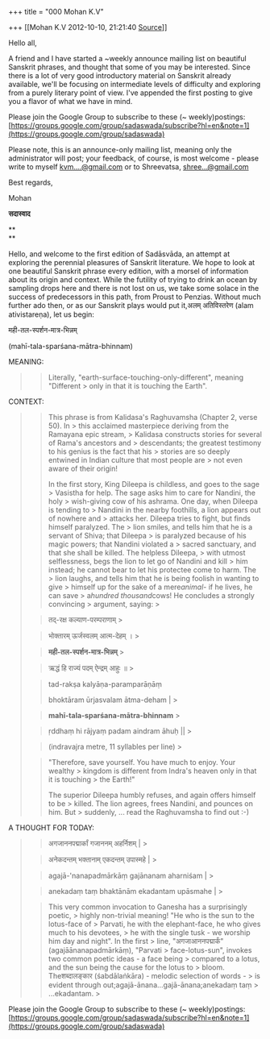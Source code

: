 +++
title = "000 Mohan K.V"

+++
[[Mohan K.V	2012-10-10, 21:21:40 [Source](https://groups.google.com/g/samskrita/c/edk366qxurM)]]



Hello all,

  

A friend and I have started a \~weekly announce mailing list on beautiful Sanskrit phrases, and thought that some of you may be interested. Since there is a lot of very good introductory material on Sanskrit already available, we'll be focusing on intermediate levels of difficulty and exploring from a purely literary point of view. I've appended the first posting to give you a flavor of what we have in mind.

  

Please join the Google Group to subscribe to these (\~ weekly)postings:[https://groups.google.com/group/sadaswada/subscribe?hl=en&note=1](https://groups.google.com/group/sadaswada)

  

Please note, this is an announce-only mailing list, meaning only the administrator will post; your feedback, of course, is most welcome - please write to myself [kvm....@gmail.com]() or to Shreevatsa, [shree...@gmail.com]()

  

Best regards,

Mohan

  

**सदास्वाद**

**  
**

Hello, and welcome to the first edition of Sadāsvāda, an attempt at exploring the perennial pleasures of Sanskrit literature. We hope to look at one beautiful Sanskrit phrase every edition, with a morsel of information about its origin and context. While the futility of trying to drink an ocean by sampling drops here and there is not lost on us, we take some solace in the success of predecessors in this path, from Proust to Penzias. Without much further ado then, or as our Sanskrit plays would put it,अलम् अतिविस्तरेण (alam ativistareṇa), let us begin:

  

मही-तल-स्पर्शन-मात्र-भिन्नम्

(mahī-tala-sparśana-mātra-bhinnam)

  

MEANING:

> 
> > Literally, "earth-surface-touching-only-different", meaning "Different > only in that it is touching the Earth".
> > 

  

CONTEXT:

> 
> > This phrase is from Kalidasa's Raghuvamsha (Chapter 2, verse 50). In > this acclaimed masterpiece deriving from the Ramayana epic stream, > Kalidasa constructs stories for several of Rama's ancestors and > descendants; the greatest testimony to his genius is the fact that his > stories are so deeply entwined in Indian culture that most people are > not even aware of their origin!
> > 
> > 
> >   
> > 
> > 
> > In the first story, King Dileepa is childless, and goes to the sage > Vasistha for help. The sage asks him to care for Nandini, the holy > wish-giving cow of his ashrama. One day, when Dileepa is tending to > Nandini in the nearby foothills, a lion appears out of nowhere and > attacks her. Dileepa tries to fight, but finds himself paralyzed. The > lion smiles, and tells him that he is a servant of Shiva; that Dileepa > is paralyzed because of his magic powers; that Nandini violated a > sacred sanctuary, and that she shall be killed. The helpless Dileepa, > with utmost selflessness, begs the lion to let go of Nandini and kill > him instead; he cannot bear to let his protectee come to harm. The > lion laughs, and tells him that he is being foolish in wanting to give > himself up for the sake of a mere*animal*- if he lives, he can save > a*hundred thousand*cows! He concludes a strongly convincing > argument, saying: >
> 
> > 
> >   
> > 
> > 
> > 
> > तद्-रक्ष कल्याण-परम्पराणाम् >
> 
> > 
> > भोक्तारम् ऊर्जस्वलम् आत्म-देहम् । >
> 
> > 
> > 
> > 
> > **मही-तल-स्पर्शन-मात्र-भिन्नम्** >
> 
> > 
> > ऋद्धं हि राज्यं पदम् ऐन्द्रम् आहुः ॥ >
> 
> > 
> > 
> >   
> > 
> > 
> > 
> > tad-rakṣa kalyāṇa-paramparāṇāṃ
> > 
> > 
> > bhoktāram ūrjasvalam ātma-deham \| >
> 
> > 
> > 
> > 
> > **mahī-tala-sparśana-mātra-bhinnam** >
> 
> > ṛddhaṃ hi rājyaṃ padam aindram āhuḥ \|\| >
> 
> > 
> >   
> > 
> > 
> > (indravajra metre, 11 syllables per line) >
> 
> > 
> >   
> > 
> > 
> > "Therefore, save yourself. You have much to enjoy. Your wealthy > kingdom is different from Indra's heaven only in that it is touching > the Earth!"
> > 
> > 
> >   
> > 
> > 
> > The superior Dileepa humbly refuses, and again offers himself to be > killed. The lion agrees, frees Nandini, and pounces on him. But > suddenly, ... read the Raghuvamsha to find out :-)
> > 

  

A THOUGHT FOR TODAY:

  

> 
> > 
> > अगजाननपद्मार्कां गजाननम् अहर्निशम् \| >
> 
> > 
> > 
> > 
> > अनेकदन्तम् भक्तानाम् एकदन्तम् उपास्महे \| >
> 
> > 
> > 
> >   
> > 
> > 
> > 
> > 
> > agajā-'nanapadmārkāṃ gajānanam aharniśam \| >
> 
> > 
> > 
> > 
> > 
> > 
> > anekadaṃ taṃ bhaktānām ekadantam upāsmahe \| >
> 
> > 
> > 
> > 
> >   
> > 
> > 
> > This very common invocation to Ganesha has a surprisingly poetic, > highly non-trivial meaning! "He who is the sun to the lotus-face of > Parvati, he with the elephant-face, he who gives much to his devotees, > he with the single tusk - we worship him day and night". In the first > line, "अगजाआननपद्मार्कं" (agajāānanapadmārkāṃ), "Parvati > face-lotus-sun", invokes two common poetic ideas - a face being > compared to a lotus, and the sun being the cause for the lotus to > bloom. Theशब्दालङ्कार (śabdālaṅkāra) - melodic selection of words - > is evident through out;agajā-ānana...gajā-ānana;anekadaṃ taṃ > ...ekadantam. >
> 
> > 
> >   
> > 

Please join the Google Group to subscribe to these (\~ weekly)postings:[https://groups.google.com/group/sadaswada/subscribe?hl=en&note=1](https://groups.google.com/group/sadaswada)

  

